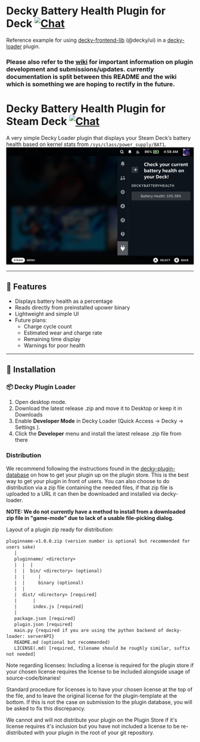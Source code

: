 # Decky Battery Health Plugin for Deck  [![Chat](https://img.shields.io/badge/chat-on%20discord-7289da.svg)](https://deckbrew.xyz/discord)

Reference example for using [decky-frontend-lib](https://github.com/SteamDeckHomebrew/decky-frontend-lib) (@decky/ui) in a [decky-loader](https://github.com/SteamDeckHomebrew/decky-loader) plugin.

### **Please also refer to the [wiki](https://wiki.deckbrew.xyz/en/user-guide/home#plugin-development) for important information on plugin development and submissions/updates. currently documentation is split between this README and the wiki which is something we are hoping to rectify in the future.**  


# Decky Battery Health Plugin for Steam Deck [![Chat](https://img.shields.io/badge/chat-on%20discord-7289da.svg)](https://deckbrew.xyz/discord)

A very simple Decky Loader plugin that displays your Steam Deck’s battery health based on kernel stats from `/sys/class/power_supply/BAT1`.
![DeckyBatteryHealth](readmeimg.jpg)


---

## 🔋 Features

- Displays battery health as a percentage
- Reads directly from preinstalled upower binary
- Lightweight and simple UI
- Future plans:
  - Charge cycle count
  - Estimated wear and charge rate
  - Remaining time display
  - Warnings for poor health

---

## 🧩 Installation

### 📦 Decky Plugin Loader

1. Open desktop mode.
2. Download the latest release .zip and move it to Desktop or keep it in Downloads
3. Enable **Developer Mode** in Decky Loader (Quick Access → Decky → Settings ).
4. Click the **Developer** menu and install the latest release .zip file from there


### Distribution

We recommend following the instructions found in the [decky-plugin-database](https://github.com/SteamDeckHomebrew/decky-plugin-database) on how to get your plugin up on the plugin store. This is the best way to get your plugin in front of users.
You can also choose to do distribution via a zip file containing the needed files, if that zip file is uploaded to a URL it can then be downloaded and installed via decky-loader.

**NOTE: We do not currently have a method to install from a downloaded zip file in "game-mode" due to lack of a usable file-picking dialog.**

Layout of a plugin zip ready for distribution:
```
pluginname-v1.0.0.zip (version number is optional but recommended for users sake)
   |
   pluginname/ <directory>
   |  |  |
   |  |  bin/ <directory> (optional)
   |  |     |
   |  |     binary (optional)
   |  |
   |  dist/ <directory> [required]
   |      |
   |      index.js [required]
   | 
   package.json [required]
   plugin.json [required]
   main.py {required if you are using the python backend of decky-loader: serverAPI}
   README.md (optional but recommended)
   LICENSE(.md) [required, filename should be roughly similar, suffix not needed]
```

Note regarding licenses: Including a license is required for the plugin store if your chosen license requires the license to be included alongside usage of source-code/binaries!

Standard procedure for licenses is to have your chosen license at the top of the file, and to leave the original license for the plugin-template at the bottom. If this is not the case on submission to the plugin database, you will be asked to fix this discrepancy.

We cannot and will not distribute your plugin on the Plugin Store if it's license requires it's inclusion but you have not included a license to be re-distributed with your plugin in the root of your git repository.
